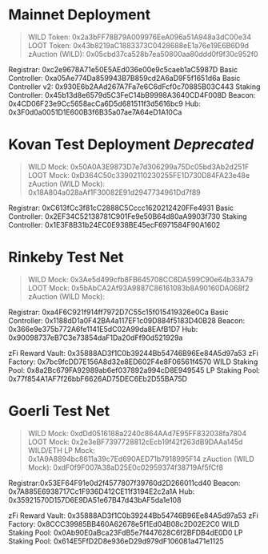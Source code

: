 # Mainnet Deployment

> WILD Token: 0x2a3bFF78B79A009976EeA096a51A948a3dC00e34
> LOOT Token: 0x43b8219aC1883373C0428688eE1a76e19E6B6D9d
> zAuction (WILD): 0x05cbd37ca528b7ea50800aa80ddd0f9f30c952f0

Registrar: 0xc2e9678A71e50E5AEd036e00e9c5caeb1aC5987D
Basic Controller: 0xa05Ae774Da859943B7B859cd2A6aD9F5f1651d6a
Basic Controller v2: 0x930E6b2AAd267A7Fa7e6C6dFcf0c70885B03C443
Staking Controller: 0x45b13d8e6579d5C3FeC14bB9998A3640CD4F008D
Beacon: 0x4CD06F23e9Cc5658acCa6D5d681511f3d5616bc9
Hub: 0x3F0d0a0051D1E600B3f6B35a07ae7A64eD1A10Ca

# Kovan Test Deployment **_Deprecated_**

> WILD Mock: 0x50A0A3E9873D7e7d306299a75Dc05bd3Ab2d251F
> LOOT Mock: 0xD364C50c33902110230255FE1D730D84FA23e48e
> zAuction (WILD Mock): 0x18A804a028aAf1F30082E91d2947734961Dd7f89

Registrar: 0xC613fCc3f81cC2888C5Cccc1620212420FFe4931
Basic Controller: 0x2EF34C52138781C901Fe9e50B64d80aA9903f730
Staking Controller: 0x1E3F8B31b24EC0E938BE45ecF6971584F90A1602

# Rinkeby Test Net

> WILD Mock: 0x3Ae5d499cfb8FB645708CC6DA599C90e64b33A79
> LOOT Mock: 0x5bAbCA2Af93A9887C86161083b8A90160DA068f2
> zAuction (WILD Mock):

Registrar: 0xa4F6C921f914ff7972D7C55c15f015419326e0Ca
Basic Controller: 0x1188dD1a0F42BA4a117EF1c09D884f5183D40B28
Beacon: 0x366e9e375b772A6fe1141E5dC02A99da8EAfB1D7
Hub: 0x90098737eB7C3e73854daF1Da20dFf90d521929a

zFi Reward Vault: 0x35888AD3f1C0b39244Bb54746B96Ee84A5d97a53
zFi Factory: 0x7bc9fcDD7E156A8d32e8ED602F4e8F06561f4570
WILD Staking Pool: 0x8a2Bc679FA92989ab6ef037892a994cD8E949545
LP Staking Pool: 0x77f854A1AF7f26bbF6626AD75DEC6Eb2D55BA75D

# Goerli Test Net

> WILD Mock: 0xdDd0516188a2240c864AAd7E95FF832038fa7804
> LOOT Mock: 0x2e3eBF7397728812cEcb19f42f263dB9DAAa145d
> WILD/ETH LP Mock: 0x1A9A8894bc8611a39c7Ed690AED71b7918995F14
> zAuction (WILD Mock): 0xdF0f9F007A38aD25E0c02959374f38719Af5fCf8

Registrar:0x53EF64F91e0d2f4577807f39760d2D266011cd40
Beacon: 0x7A885E6938717Cc1F936D412CE11f3194E2c2a1A
Hub: 0x35921570D157D6E9DA51e67B47d43bAF5da1e108

zFi Reward Vault: 0x35888AD3f1C0b39244Bb54746B96Ee84A5d97a53
zFi Factory: 0x8CCC39985BB460A62678e5f1Ed04B08c2D02E2C0
WILD Staking Pool: 0x0Ab90E0aBca23FdB5e7f447628C6f2BFDB4dE0D0
LP Staking Pool: 0x614E5FfD2D8e936eD29d979dF106081a471e1125
